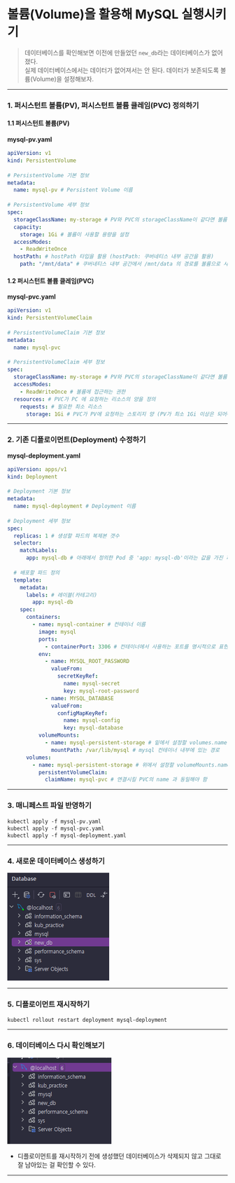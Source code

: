# 볼륨(Volume)을 활용해 MySQL 실행시키기
> 데이터베이스를 확인해보면 이전에 만들었던 `new_db`라는 데이터베이스가 없어졌다.  
> 실제 데이터베이스에서는 데이터가 없어져서는 안 된다. 데이터가 보존되도록 볼륨(Volume)을 설정해보자.

---

### 1. 퍼시스턴트 볼륨(PV), 퍼시스턴트 볼륨 클레임(PVC) 정의하기

#### 1.1 퍼시스턴트 볼륨(PV)
**mysql-pv.yaml**
```yaml
apiVersion: v1
kind: PersistentVolume

# PersistentVolume 기본 정보
metadata:
  name: mysql-pv # Persistent Volume 이름

# PersistentVolume 세부 정보
spec:
  storageClassName: my-storage # PV와 PVC의 storageClassName이 같다면 볼륨이 연결된다.
  capacity:
    storage: 1Gi # 볼륨이 사용할 용량을 설정
  accessModes:
    - ReadWriteOnce
  hostPath: # hostPath 타입을 활용 (hostPath: 쿠버네티스 내부 공간을 활용)
    path: "/mnt/data" # 쿠버네티스 내부 공간에서 /mnt/data 의 경로를 볼륨으로 사용
```

#### 1.2 퍼시스턴트 볼륨 클레임(PVC)
**mysql-pvc.yaml**
```yaml
apiVersion: v1
kind: PersistentVolumeClaim

# PersistentVolumeClaim 기본 정보
metadata:
  name: mysql-pvc

# PersistentVolumeClaim 세부 정보
spec:
  storageClassName: my-storage # PV와 PVC의 storageClassName이 같다면 볼륨이 연결된다. (매칭목적)
  accessModes:
    - ReadWriteOnce # 볼륨에 접근하는 권한
  resources: # PVC가 PC 에 요청하는 리소스의 양을 정의
    requests: # 필요한 최소 리소스
      storage: 1Gi # PVC가 PV에 요청하는 스토리지 양 (PV가 최소 1Gi 이상은 되어야 한다.)
```

---

### 2. 기존 디플로이먼트(Deployment) 수정하기
**mysql-deployment.yaml**
```yaml
apiVersion: apps/v1
kind: Deployment

# Deployment 기본 정보
metadata:
  name: mysql-deployment # Deployment 이름

# Deployment 세부 정보
spec:
  replicas: 1 # 생성할 파드의 복제본 갯수
  selector:
    matchLabels:
      app: mysql-db # 아래에서 정의한 Pod 중 'app: mysql-db'이라는 값을 가진 파드를 선택

  # 배포할 파드 정의
  template:
    metadata:
      labels: # 레이블(카테고리)
        app: mysql-db
    spec:
      containers:
        - name: mysql-container # 컨테이너 이름
          image: mysql
          ports:
            - containerPort: 3306 # 컨테이너에서 사용하는 포트를 명시적으로 표현
          env:
            - name: MYSQL_ROOT_PASSWORD
              valueFrom:
                secretKeyRef:
                  name: mysql-secret
                  key: mysql-root-password
            - name: MYSQL_DATABASE
              valueFrom:
                configMapKeyRef:
                  name: mysql-config
                  key: mysql-database
          volumeMounts:
            - name: mysql-persistent-storage # 밑에서 설정할 volumes.name 과 값이 같아야 함
              mountPath: /var/lib/mysql # mysql 컨테이너 내부에 있는 경로
      volumes:
        - name: mysql-persistent-storage # 위에서 설정할 volumeMounts.name과 일치해야 함
          persistentVolumeClaim:
            claimName: mysql-pvc # 연결시킬 PVC의 name 과 동일해야 함
```

---

### 3. 매니페스트 파일 반영하기
```shell
kubectl apply -f mysql-pv.yaml
kubectl apply -f mysql-pvc.yaml
kubectl apply -f mysql-deployment.yaml
```

---

### 4. 새로운 데이터베이스 생성하기
![mysql-volume-1](./imgs/mysql-volume-1.png)

---

### 5. 디플로이먼트 재시작하기
```shell
kubectl rollout restart deployment mysql-deployment
```

---

### 6. 데이터베이스 다시 확인해보기
![mysql-volume-2](./imgs/mysql-volume-2.png)

- 디플로이먼트를 재시작하기 전에 생성했던 데이터베이스가 삭제되지 않고 그대로 잘 남아있는 걸 확인할 수 있다.

---
